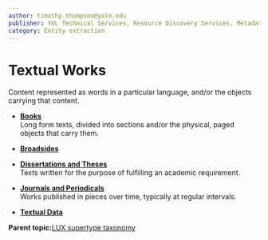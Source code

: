 ```yaml
---
author: timothy.thompson@yale.edu
publisher: YUL Technical Services, Resource Discovery Services, Metadata Services Unit
category: Entity extraction
---
```


# Textual Works

Content represented as words in a particular language, and/or the objects carrying that content.

-   **[Books](../../tasks/supertypes/books.md)**  
Long form texts, divided into sections and/or the physical, paged objects that carry them.
-   **[Broadsides](../../tasks/supertypes/broadsides.md)**  

-   **[Dissertations and Theses](../../tasks/supertypes/dissertationsandtheses.md)**  
Texts written for the purpose of fulfilling an academic requirement.
-   **[Journals and Periodicals](../../tasks/supertypes/journalsandperiodicals.md)**  
Works published in pieces over time, typically at regular intervals.
-   **[Textual Data](../../tasks/supertypes/textualdata.md)**  


**Parent topic:**[LUX supertype taxonomy](../../tasks/supertypes/supertypes.md)

